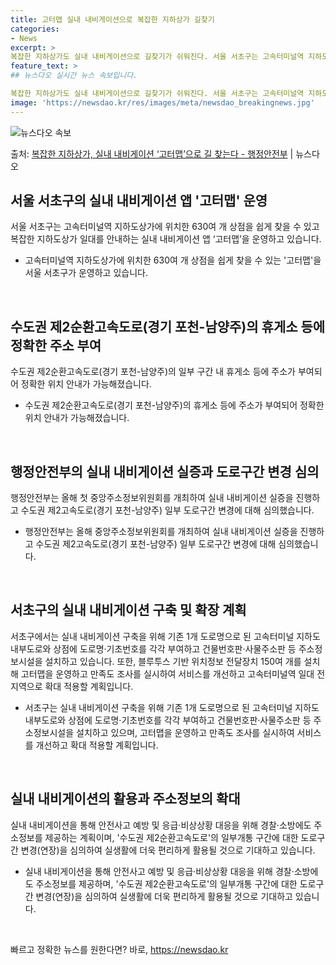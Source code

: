 ```yaml
---
title: 고터맵 실내 내비게이션으로 복잡한 지하상가 길찾기
categories:
- News
excerpt: >
복잡한 지하상가도 실내 내비게이션으로 길찾기가 쉬워진다. 서울 서초구는 고속터미널역 지하도상가 630여 개 …
feature_text: >
## 뉴스다오 실시간 뉴스 속보입니다.

복잡한 지하상가도 실내 내비게이션으로 길찾기가 쉬워진다. 서울 서초구는 고속터미널역 지하도상가 630여 개 …
image: 'https://newsdao.kr/res/images/meta/newsdao_breakingnews.jpg'
---
```


![뉴스다오 속보](https://newsdao.kr/res/images/meta/newsdao_breakingnews.jpg)

<p>출처: <a href="https://newsdao.kr/3085" rel="dofollow">복잡한 지하상가, 실내 내비게이션 ‘고터맵’으로 길 찾는다 - 행정안전부</a> | 뉴스다오</p>

<h2 data-ke-size="size26">서울 서초구의 실내 내비게이션 앱 '고터맵' 운영</h2>
<p data-ke-size="size16">서울 서초구는 고속터미널역 지하도상가에 위치한 630여 개 상점을 쉽게 찾을 수 있고 복잡한 지하도상가 일대를 안내하는 실내 내비게이션 앱 ‘고터맵’을 운영하고 있습니다.</p>
<ul>
<li>고속터미널역 지하도상가에 위치한 630여 개 상점을 쉽게 찾을 수 있는 '고터맵'을 서울 서초구가 운영하고 있습니다.</li>
</ul>
<p data-ke-size="size16">&nbsp;</p>

<h2 data-ke-size="size26">수도권 제2순환고속도로(경기 포천-남양주)의 휴게소 등에 정확한 주소 부여</h2>
<p data-ke-size="size16">수도권 제2순환고속도로(경기 포천-남양주)의 일부 구간 내 휴게소 등에 주소가 부여되어 정확한 위치 안내가 가능해졌습니다.</p>
<ul>
<li>수도권 제2순환고속도로(경기 포천-남양주)의 휴게소 등에 주소가 부여되어 정확한 위치 안내가 가능해졌습니다.</li>
</ul>
<p data-ke-size="size16">&nbsp;</p>

<h2 data-ke-size="size26">행정안전부의 실내 내비게이션 실증과 도로구간 변경 심의</h2>
<p data-ke-size="size16">행정안전부는 올해 첫 중앙주소정보위원회를 개최하여 실내 내비게이션 실증을 진행하고 수도권 제2고속도로(경기 포천-남양주) 일부 도로구간 변경에 대해 심의했습니다.</p>
<ul>
<li>행정안전부는 올해 중앙주소정보위원회를 개최하여 실내 내비게이션 실증을 진행하고 수도권 제2고속도로(경기 포천-남양주) 일부 도로구간 변경에 대해 심의했습니다.</li>
</ul>
<p data-ke-size="size16">&nbsp;</p>

<h2 data-ke-size="size26">서초구의 실내 내비게이션 구축 및 확장 계획</h2>
<p data-ke-size="size16">서초구에서는 실내 내비게이션 구축을 위해 기존 1개 도로명으로 된 고속터미널 지하도 내부도로와 상점에 도로명·기초번호를 각각 부여하고 건물번호판·사물주소판 등 주소정보시설을 설치하고 있습니다. 또한, 블루투스 기반 위치정보 전달장치 150여 개를 설치해 고터맵을 운영하고 만족도 조사를 실시하여 서비스를 개선하고 고속터미널역 일대 전 지역으로 확대 적용할 계획입니다.</p>
<ul>
<li>서초구는 실내 내비게이션 구축을 위해 기존 1개 도로명으로 된 고속터미널 지하도 내부도로와 상점에 도로명·기초번호를 각각 부여하고 건물번호판·사물주소판 등 주소정보시설을 설치하고 있으며, 고터맵을 운영하고 만족도 조사를 실시하여 서비스를 개선하고 확대 적용할 계획입니다.</li>
</ul>
<p data-ke-size="size16">&nbsp;</p>

<h2 data-ke-size="size26">실내 내비게이션의 활용과 주소정보의 확대</h2>
<p data-ke-size="size16">실내 내비게이션을 통해 안전사고 예방 및 응급·비상상황 대응을 위해 경찰·소방에도 주소정보를 제공하는 계획이며, '수도권 제2순환고속도로'의 일부개통 구간에 대한 도로구간 변경(연장)을 심의하여 실생활에 더욱 편리하게 활용될 것으로 기대하고 있습니다.</p>
<ul>
<li>실내 내비게이션을 통해 안전사고 예방 및 응급·비상상황 대응을 위해 경찰·소방에도 주소정보를 제공하며, '수도권 제2순환고속도로'의 일부개통 구간에 대한 도로구간 변경(연장)을 심의하여 실생활에 더욱 편리하게 활용될 것으로 기대하고 있습니다.</li>
</ul>
<p data-ke-size="size16">&nbsp;</p> 

빠르고 정확한 뉴스를 원한다면? 바로, <a href="https://newsdao.kr" rel="dofollow">https://newsdao.kr</a>


    
